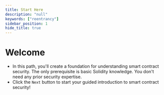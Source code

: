 ```yaml
---
title: Start Here
description: "null"
keywords: ["reentrancy"]
sidebar_position: 1
hide_title: true
---
```


# Welcome

- In this path, you'll create a foundation for understanding smart contract security. The only prerequisite is basic Solidity knowledge. You don't need any prior security expertise.
- Click the `Next` button to start your guided introduction to smart contract security!
